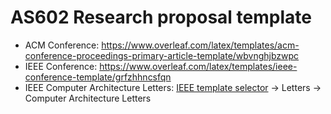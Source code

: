 # AS602 Research proposal template

- ACM Conference: https://www.overleaf.com/latex/templates/acm-conference-proceedings-primary-article-template/wbvnghjbzwpc
- IEEE Conference: https://www.overleaf.com/latex/templates/ieee-conference-template/grfzhhncsfqn
- IEEE Computer Architecture Letters: [IEEE template selector](https://template-selector.ieee.org/secure/templateSelector/publicationType) -> Letters -> Computer Architecture Letters